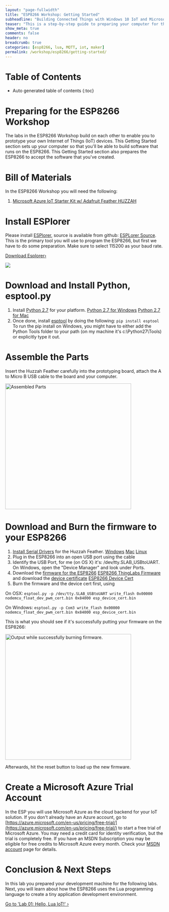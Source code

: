 ```yaml
---
layout: "page-fullwidth"
title: "ESP8266 Workshop: Getting Started"
subheadline: "Building Connected Things with Windows 10 IoT and Microsoft Azure"
teaser: "This is a step-by-step guide to preparing your computer for the ESP8266 Workshop."
show_meta: true
comments: false
header: no
breadcrumb: true
categories: [esp8266, lua, MQTT, iot, maker]
permalink: /workshop/esp8266/getting-started/
---
```

# Table of Contents
*  Auto generated table of contents
{:toc}

# Preparing for the ESP8266 Workshop
The labs in the ESP8266 Workshop build on each other to enable you to prototype your own Internet of Things (IoT) devices. 
This Getting Started section sets up your computer so that you'll be able to build software that runs on the ESP8266. This Getting Started section also prepares the ESP8266 to accept the software that you've created.

# Bill of Materials
In the ESP8266 Workshop you will need the following:

1. [Microsoft Azure IoT Starter Kit w/ Adafruit Feather HUZZAH](https://www.adafruit.com/product/3032)


# Install ESPlorer
Please install [ESPlorer](http://esp8266.ru/esplorer/), source is available from github: [ESPLorer Source](https://github.com/4refr0nt/ESPlorer).
This is the primary tool you will use to program the ESP8266, but first we have to do some preparation. Make sure to select 115200 as your baud rate.

<a class="radius button small" href="http://esp8266.ru/esplorer-latest/?f=ESPlorer.zip">Download Esplorer›</a>

<img src="/images/esplorer.png"/>

# Download and Install Python, esptool.py

1. Install [Python 2.7](https://www.python.org/downloads/release/python-2711/) for your platform.
<a class="radius button small" href="https://www.python.org/ftp/python/2.7.11/python-2.7.11.amd64.msi">Python 2.7 for Windows</a>
<a class="radius button small" href="https://www.python.org/ftp/python/2.7.11/python-2.7.11-macosx10.6.pkg">Python 2.7 for Mac</a>
2. Once done, install [esptool](https://github.com/themadinventor/esptool/blob/master/README.md) by doing the following: ```pip install esptool```
To run the pip install on Windows, you might have to either add the Python Tools folder to your path (on my machine it's c:\Python27\Tools) or explicitly type it out. 

# Assemble the Parts
Insert the Huzzah Feather carefully into the prototyping board, attach the A to Micro B USB cable to the board and your computer.

<img src="/images/huzzah-feather-board.png" alt="Assembled Parts" style="width: 400px;"/>

# Download and Burn the firmware to your ESP8266

1. [Install Serial Drivers](https://www.silabs.com/products/mcu/Pages/USBtoUARTBridgeVCPDrivers.aspx) for the Huzzah Feather.
<a class="radius button small" href="https://www.silabs.com/Support%20Documents/Software/CP210x_Windows_Drivers.zip">Windows</a>
<a class="radius button small" href="https://www.silabs.com/Support%20Documents/Software/Mac_OSX_VCP_Driver.zip">Mac</a>
<a class="radius button small" href="https://www.silabs.com/Support%20Documents/Software/Linux_3.x.x_VCP_Driver_Source.zip">Linux</a>
2. Plug in the ESP8266 into an open USB port using the cable
3. Identify the USB Port, for me (on OS X) it's: /dev/tty.SLAB_USBtoUART. On Windows, open the "Device Manager" and look under Ports. 
4. Download the [firmware for the ESP8266](https://cdn.rawgit.com/ThingLabsIo/ThingLabsIo.github.io/master/pages/workshop/esp8266/nodemcu_float_dev_pwm_cert.bin)
<a class="radius button small" href="https://cdn.rawgit.com/ThingLabsIo/ThingLabsIo.github.io/master/pages/workshop/esp8266/nodemcu_float_dev_pwm_cert.bin">ESP8266 ThingLabs Firmware</a> and download the [device certificate](https://cdn.rawgit.com/ThingLabsIo/ThingLabsIo.github.io/master/pages/workshop/esp8266/esp_device_cert.bin)
<a class="radius button small" href="https://cdn.rawgit.com/ThingLabsIo/ThingLabsIo.github.io/master/pages/workshop/esp8266/esp_device_cert.bin">ESP8266 Device Cert</a>
5. Burn the firmware and the device cert first, using	

On OSX:
```esptool.py -p /dev/tty.SLAB_USBtoUART write_flash 0x00000 nodemcu_float_dev_pwm_cert.bin 0x84000 esp_device_cert.bin```

On Windows:
```esptool.py -p Com3 write_flash 0x00000 nodemcu_float_dev_pwm_cert.bin 0x84000 esp_device_cert.bin```

This is what you should see if it's successfully putting your firmware on the ESP8266:

<img src="/images/ESP8266-Burn-bin-Output.png" alt="Output while successfully burning firmware." style="width: 400px;"/>

Afterwards, hit the reset button to load up the new firmware.

# Create a Microsoft Azure Trial Account
In the ESP you will use Microsoft Azure as the cloud backend for your IoT solution. If you don't already have an Azure account, go to [https://azure.microsoft.com/en-us/pricing/free-trial/](https://azure.microsoft.com/en-us/pricing/free-trial/) to start a free trial of Microsoft Azure. You may need a credit card for identity verification, but the trial is completely free. If you have an MSDN Subscription you may be eligible for free credits to Microsoft Azure every month. Check your [MSDN account](https://msdn.microsoft.com/subscriptions/manage/) page for details.

# Conclusion &amp; Next Steps
In this lab you prepared your development machine for the following labs. Next, you will learn about how the ESP8266 uses the Lua programming language to create a tiny application development environment.

<a class="radius button small" href="{{ site.url }}/workshop/esp8266/hello-lua-iot/">Go to 'Lab 01: Hello, Lua IoT!' ›</a>

